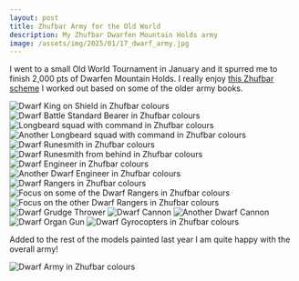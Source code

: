 ```yaml
---
layout: post
title: Zhufbar Army for the Old World
description: My Zhufbar Dwarfen Mountain Holds army
image: /assets/img/2025/01/17_dwarf_army.jpg
---
```


I went to a small Old World Tournament in January and it spurred me to finish 2,000 pts of Dwarfen Mountain Holds. I really enjoy [this Zhufbar scheme](https://tinkertailorsoldiersponge.com/blog/zhufbar-dwarfs) I worked out based on some of the older army books.

![Dwarf King on Shield in Zhufbar colours](/assets/img/2025/01/01_dwarf_king.jpg)
![Dwarf Battle Standard Bearer in Zhufbar colours](/assets/img/2025/01/02_bsb.jpg)
![Longbeard squad with command in Zhufbar colours](/assets/img/2025/01/03_longbeards.jpg)
![Another Longbeard squad with command in Zhufbar colours](/assets/img/2025/01/04_longbeards.jpg)
![Dwarf Runesmith in Zhufbar colours](/assets/img/2025/01/05_runesmith.jpg)
![Dwarf Runesmith from behind in Zhufbar colours](/assets/img/2025/01/06_runesmith.jpg)
![Dwarf Engineer in Zhufbar colours](/assets/img/2025/01/07_engineer.jpg)
![Another Dwarf Engineer in Zhufbar colours](/assets/img/2025/01/08_engineer.jpg)
![Dwarf Rangers in Zhufbar colours](/assets/img/2025/01/09_rangers.jpg)
![Focus on some of the Dwarf Rangers in Zhufbar colours](/assets/img/2025/01/10_rangers.jpg)
![Focus on the other Dwarf Rangers in Zhufbar colours](/assets/img/2025/01/11_rangers.jpg)
![Dwarf Grudge Thrower](/assets/img/2025/01/12_grudge_thrower.jpg)
![Dwarf Cannon](/assets/img/2025/01/13_cannon.jpg)
![Another Dwarf Cannon](/assets/img/2025/01/14_cannon.jpg)
![Dwarf Organ Gun](/assets/img/2025/01/15_organ_gun.jpg)
![Dwarf Gyrocopters in Zhufbar colours](/assets/img/2025/01/16_gyrocopters.jpg)

Added to the rest of the models painted last year I am quite happy with the overall army!

![Dwarf Army in Zhufbar colours](/assets/img/2025/01/17_dwarf_army.jpg)